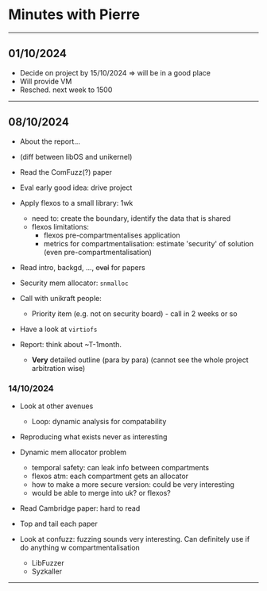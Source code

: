 # Minutes with Pierre

---
## 01/10/2024
- Decide on project by 15/10/2024 => will be in a good place
- Will provide VM
- Resched. next week to 1500

---
## 08/10/2024
- About the report...
- (diff between libOS and unikernel)
- Read the ComFuzz(?) paper

- Eval early good idea: drive project
- Apply flexos to a small library: 1wk
    - need to: create the boundary, identify the data that is shared
    - flexos limitations: 
        - flexos pre-compartmentalises application 
        - metrics for compartmentalisation: estimate 'security' of solution (even pre-compartmentalisation)

- Read intro, backgd, ..., ~~eval~~ for papers

- Security mem allocator: `snmalloc`

- Call with unikraft people: 
    - Priority item (e.g. not on security board) - call in 2 weeks or so

- Have a look at `virtiofs`

- Report: think about ~T-1month.
    - **Very** detailed outline (para by para) (cannot see the whole project arbitration wise)

### 14/10/2024
- Look at other avenues
    - Loop: dynamic analysis for compatability
     
- Reproducing what exists never as interesting

- Dynamic mem allocator problem
    - temporal safety: can leak info between compartments
    - flexos atm: each compartment gets an allocator
    - how to make a more secure version: could be very interesting
    - would be able to merge into uk? or flexos?

- Read Cambridge paper: hard to read

- Top and tail each paper

- Look at confuzz: fuzzing sounds very interesting. Can definitely use if do anything w compartmentalisation
    - LibFuzzer
    - Syzkaller

---

